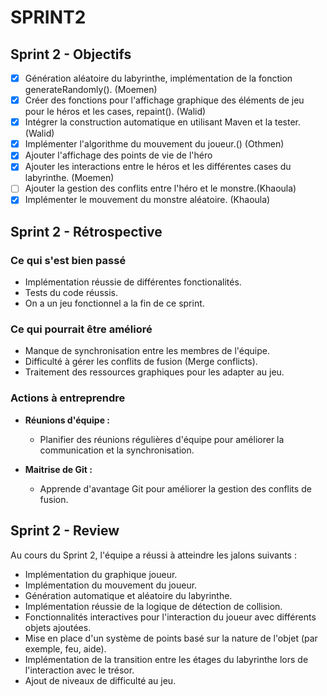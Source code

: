 # SPRINT2

## Sprint 2 - Objectifs

- [X]  Génération aléatoire du labyrinthe, implémentation de la fonction generateRandomly(). (Moemen)
- [X]  Créer des fonctions pour l'affichage graphique des éléments de jeu pour le héros et les cases, repaint(). (Walid)
- [X]  Intégrer la construction automatique en utilisant Maven et la tester.(Walid)
- [X]  Implémenter l'algorithme du mouvement du joueur.() (Othmen)
- [X]  Ajouter l'affichage des points de vie de l'héro 
- [X]  Ajouter les interactions entre le héros et les différentes cases du labyrinthe. (Moemen)
- [ ]  Ajouter la gestion des conflits entre l'héro et le monstre.(Khaoula)
- [X]  Implémenter le mouvement du monstre aléatoire. (Khaoula)

## Sprint 2 - Rétrospective

### Ce qui s'est bien passé
- Implémentation réussie de différentes fonctionalités.
- Tests du code réussis.
- On a un jeu fonctionnel a la fin de ce sprint.

### Ce qui pourrait être amélioré
- Manque de synchronisation entre les membres de l'équipe.
- Difficulté à gérer les conflits de fusion (Merge conflicts).
- Traitement des ressources graphiques pour les adapter au jeu.
### Actions à entreprendre
- **Réunions d'équipe :**
    - Planifier des réunions régulières d'équipe pour améliorer la communication et la synchronisation.

- **Maitrise de Git :**
    - Apprende d'avantage Git pour améliorer la gestion des conflits de fusion.

## Sprint 2 - Review

Au cours du Sprint 2, l'équipe a réussi à atteindre les jalons suivants :

- Implémentation du graphique joueur.
- Implémentation du mouvement du joueur.
- Génération automatique et aléatoire du labyrinthe.
- Implémentation réussie de la logique de détection de collision.
- Fonctionnalités interactives pour l'interaction du joueur avec différents objets ajoutées.
- Mise en place d'un système de points basé sur la nature de l'objet (par exemple, feu, aide).
- Implémentation de la transition entre les étages du labyrinthe lors de l'interaction avec le trésor.
- Ajout de niveaux de difficulté au jeu.

